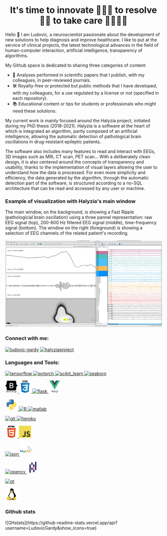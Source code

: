 <h1 align="center">It's time to innovate 👨🏻‍💻 to resolve 🕵🏻 to take care 👩🏻‍⚕️🏥 </h1>

<p>Hello 🫡  I am Ludovic, a neuroscientist passionate about the development of new solutions to help diagnosis and improve healthcare. I like to put at the service of clinical projects, the latest technological advances in the field of human-computer interaction, artificial intelligence, transparency of algorithms.</p>

My Github space is dedicated to sharing three categories of content:
<ul>
  <li> 📝 Analyses performed in scientific papers that I publish, with my colleagues, in peer-reviewed journals.</li>
  <li> 🛠️ Royalty-free or protected but public methods that I have developed, with my colleagues, for a use regulated by a license or not (specified in each repository).</li>
  <li> 📚 Educational content or tips for students or professionals who might need these solutions.</li>
</ul>

My current work is mainly focused around the Halyzia project, initiated during my PhD thesis (2018-2021). Halyzia is a software at the heart of which is integrated an algorithm, partly composed of an artificial intelligence, allowing the automatic detection of pathological brain oscillations in drug-resistant epileptic patients. 

The software also includes many features to read and interact with EEGs, 3D images such as MRI, CT scan, PET scan... With a deliberately clean design, it is also centered around the concepts of transparency and usability, thanks to the implementation of visual layers allowing the user to understand how the data is processed. For even more simplicity and efficiency, the data generated by the algorithm, through the automatic detection part of the software, is structured according to a no-SQL architecture that can be read and accessed by any user or machine.

<h3 align="left">Example of visualization with Halyzia's main window</h3>
<p>The main window, on the background, is showing a Fast Ripple (pathologicial brain oscillation) using a three pannel representation: raw EEG signal (top), 200-600 Hz filtered EEG signal (middle), time-frequency signal (bottom). The window on the right (foreground) is showing a selection of EEG channels of the related patient's recording.</p>

<a><img src="halyzia.jpg"/></a>


<h3 align="left">Connect with me:</h3>
<p align="left">
<a href="https://linkedin.com/in/ludovic-gardy" target="blank"><img align="center" src="https://raw.githubusercontent.com/rahuldkjain/github-profile-readme-generator/master/src/images/icons/Social/linked-in-alt.svg" alt="ludovic-gardy" height="30" width="40" /></a>
<a href="https://www.youtube.com/@halyziaavriomedtech5585" target="blank"><img align="center" src="https://raw.githubusercontent.com/rahuldkjain/github-profile-readme-generator/master/src/images/icons/Social/youtube.svg" alt="halyziaproject" height="30" width="40" /></a>
</p>

<h3 align="left">Languages and Tools:</h3>

<p align="left"> 
  
<a href="https://www.tensorflow.org" target="_blank" rel="noreferrer"> <img src="https://www.vectorlogo.zone/logos/tensorflow/tensorflow-icon.svg" alt="tensorflow" width="40" height="40"/> </a>   <a href="https://pytorch.org/" target="_blank" rel="noreferrer"> <img src="https://www.vectorlogo.zone/logos/pytorch/pytorch-icon.svg" alt="pytorch" width="40" height="40"/> </a><a href="https://scikit-learn.org/" target="_blank" rel="noreferrer"> <img src="https://upload.wikimedia.org/wikipedia/commons/0/05/Scikit_learn_logo_small.svg" alt="scikit_learn" width="40" height="40"/> </a><a href="https://seaborn.pydata.org/" target="_blank" rel="noreferrer"> <img src="https://seaborn.pydata.org/_images/logo-mark-lightbg.svg" alt="seaborn" width="40" height="40"/> </a>
  
<a href="https://getbootstrap.com" target="_blank" rel="noreferrer"> <img src="https://raw.githubusercontent.com/devicons/devicon/master/icons/bootstrap/bootstrap-plain-wordmark.svg" alt="bootstrap" width="40" height="40"/></a><a href="https://www.w3schools.com/css/" target="_blank" rel="noreferrer"> <img src="https://raw.githubusercontent.com/devicons/devicon/master/icons/css3/css3-original-wordmark.svg" alt="css3" width="40" height="40"/> </a><a href="https://flask.palletsprojects.com/" target="_blank" rel="noreferrer"> <img src="https://www.vectorlogo.zone/logos/pocoo_flask/pocoo_flask-icon.svg" alt="flask" width="40" height="40"/> </a><a href="https://vuejs.org/" target="_blank" rel="noreferrer"> <img src="https://raw.githubusercontent.com/devicons/devicon/master/icons/vuejs/vuejs-original-wordmark.svg" alt="vuejs" width="40" height="40"/> </a>  
  
<a href="https://www.python.org" target="_blank" rel="noreferrer"> <img src="https://raw.githubusercontent.com/devicons/devicon/master/icons/python/python-original.svg" alt="python" width="40" height="40"/> </a> <a href="https://www.r-project.org/" target="_blank" rel="noreferrer"> <img src="https://www.vectorlogo.zone/logos/r-project/r-project-icon.svg" alt="R" width="40" height="40"/> </a> <a href="https://www.mathworks.com/" target="_blank" rel="noreferrer"> <img src="https://upload.wikimedia.org/wikipedia/commons/2/21/Matlab_Logo.png" alt="matlab" width="40" height="40"/> </a>  
    
<a href="https://git-scm.com/" target="_blank" rel="noreferrer"> <img src="https://www.vectorlogo.zone/logos/git-scm/git-scm-icon.svg" alt="git" width="40" height="40"/> </a><a href="https://heroku.com" target="_blank" rel="noreferrer"> <img src="https://www.vectorlogo.zone/logos/heroku/heroku-icon.svg" alt="heroku" width="40" height="40"/> </a>
  
<a href="https://www.w3.org/html/" target="_blank" rel="noreferrer"> <img src="https://raw.githubusercontent.com/devicons/devicon/master/icons/html5/html5-original-wordmark.svg" alt="html5" width="40" height="40"/> </a><a href="https://developer.mozilla.org/en-US/docs/Web/JavaScript" target="_blank" rel="noreferrer"> <img src="https://raw.githubusercontent.com/devicons/devicon/master/icons/javascript/javascript-original.svg" alt="javascript" width="40" height="40"/> </a>
    
<a href="https://www.json.org/json-fr.html" target="_blank" rel="noreferrer"> <img src="https://www.vectorlogo.zone/logos/json/json-ar21.svg" alt="json" width="40" height="40"/> </a><a href="https://www.mysql.com/" target="_blank" rel="noreferrer"> <img src="https://raw.githubusercontent.com/devicons/devicon/master/icons/mysql/mysql-original-wordmark.svg" alt="mysql" width="40" height="40"/> </a>
  
<a href="https://opencv.org/" target="_blank" rel="noreferrer"> <img src="https://www.vectorlogo.zone/logos/opencv/opencv-icon.svg" alt="opencv" width="40" height="40"/> </a><a href="https://pandas.pydata.org/" target="_blank" rel="noreferrer"> <img src="https://raw.githubusercontent.com/devicons/devicon/2ae2a900d2f041da66e950e4d48052658d850630/icons/pandas/pandas-original.svg" alt="pandas" width="40" height="40"/> </a>
  
<a href="https://www.qt.io/" target="_blank" rel="noreferrer"> <img src="https://upload.wikimedia.org/wikipedia/commons/0/0b/Qt_logo_2016.svg" alt="qt" width="40" height="40"/> </a> 
 
<a href="https://www.linux.org/" target="_blank" rel="noreferrer"> <img src="https://raw.githubusercontent.com/devicons/devicon/master/icons/linux/linux-original.svg" alt="linux" width="40" height="40"/> </a>

</p> 

<h3>Github stats</h3>
![GHstats](https://github-readme-stats.vercel.app/api?username=LudovicGardy&show_icons=true)
